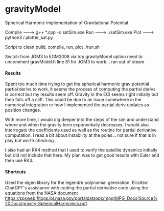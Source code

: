 # gravityModel
Spherical Harmonic Implementation of Gravitational Potential 

Compile ---> g++ *.cpp -o satSim.exe
Run     ---> ./satSim.exe
Plot    ---> python3 /.plotter_sat.py

Script to clean build, compile, run, plot
./run.sh

Switch from JGM3 to EGM2008 via top gravityModel option 
need to uncomment gravModel.h line 81 for JGM3 to work... ran out of steam

#### Results ####
Spent too much time trying to get the spherical harmonic grav potential partial derivs to work, it seems the process of computing the 
partial derivs is correct but my results seem off. Gravity in the ECI seems right initially but then falls off a cliff. This could be due to an issue somewhere in 
the numerical integration or how I implemented the partial deriv updates as position changes. 

With more time, I would dig deeper into the steps of the sim and understand where and when the gravity term exponentially decreases. I would also interrogate the 
coefficients used as well as the routine for partial derivative computation. I read a bit about instability at the poles... not sure if that is in play but worth checking.

I also had an RK4 method that I used to verify the satellite dynamics initially but did not include that here. My plan was to get good results with Euler and then use RK4.

#### Shortcuts ####
Used the eigen library for the legendre polynomial generation. Ellicited ChatGPT's assistance with coding the partial derivative code using the equations from the NASA document https://spsweb.fltops.jpl.nasa.gov/portaldataops/mpg/MPG_Docs/Source%20Docs/gravity-SphericalHarmonics.pdf.

